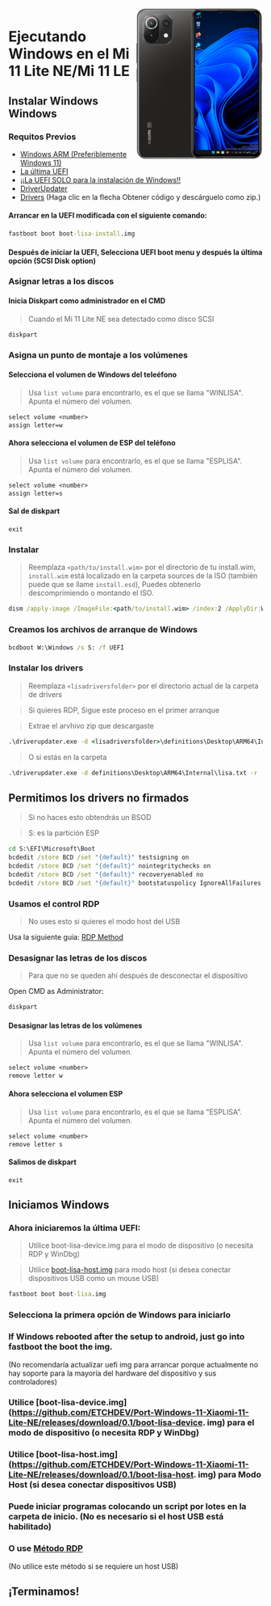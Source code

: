 <img align="right" src="https://github.com/ETCHDEV/Port-Windows-11-Xiaomi-11-Lite-NE/blob/main/lisa.png" width="250" alt="Windows 11 Running On a Mi 11 Lite NE">


# Ejecutando Windows en el Mi 11 Lite NE/Mi 11 LE

## Instalar Windows Windows

### Requitos Previos

- [Windows ARM (Preferiblemente Windows 11)](https://uupdump.net/)
- [La última UEFI](https://github.com/ETCHDEV/Port-Windows-11-Xiaomi-11-Lite-NE/releases)
- [¡¡La UEFI SOLO para la instalación de Windows!!](https://github.com/ETCHDEV/Port-Windows-11-Xiaomi-11-Lite-NE/releases/download/v0.0.1/boot-lisa-install.img)
- [DriverUpdater](https://github.com/WOA-Project/DriverUpdater/releases/latest)
- [Drivers](https://github.com/Icesito68/7xx-Drivers) (Haga clic en la flecha Obtener código y descárguelo como zip.)

#### Arrancar en la UEFI modificada con el siguiente comando:
```cmd
fastboot boot boot-lisa-install.img
```
#### Después de iniciar la UEFI, Selecciona UEFI boot menu y después la última opción (SCSI Disk option)

### Asignar letras a los discos
#### Inicia Diskpart como administrador en el CMD
> Cuando el Mi 11 Lite NE sea detectado como disco SCSI

```cmd
diskpart
```

### Asigna un punto de montaje a los volúmenes

#### Selecciona el volumen de Windows del teleéfono
> Usa `list volume` para encontrarlo, es el que se llama "WINLISA". Apunta el número del volumen.
```diskpart
select volume <number>
assign letter=w
```
#### Ahora selecciona el volumen de ESP del teléfono
> Usa `list volume` para encontrarlo, es el que se llama "ESPLISA". Apunta el número del volumen.

```diskpart
select volume <number>
assign letter=s
```
#### Sal de diskpart
```diskpart
exit
```

### Instalar
> Reemplaza `<path/to/install.wim>` por el directorio de tu install.wim, 
> `install.wim` está localizado en la carpeta sources de la ISO (también puede que se llame `install.esd`), 
> Puedes obtenerlo descomprimiendo o montando el ISO.

```cmd
dism /apply-image /ImageFile:<path/to/install.wim> /index:2 /ApplyDir:W:\
```

### Creamos los archivos de arranque de Windows

```cmd
bcdboot W:\Windows /s S: /f UEFI
```

### Instalar los drivers

> Reemplaza `<lisadriversfolder>` por el directorio actual de la carpeta de drivers

>Si quieres RDP, Sigue este proceso en el primer arranque

>Extrae el arvhivo zip que descargaste
```cmd
.\driverupdater.exe -d <lisadriversfolder>\definitions\Desktop\ARM64\Internal\lisa.txt -r <lisadriversfolder> -p W:
```

>O si estás en la carpeta
```cmd
.\driverupdater.exe -d definitions\Desktop\ARM64\Internal\lisa.txt -r . -p W:
```
  
## Permitimos los drivers no firmados

> Si no haces esto obtendrás un BSOD

>  S: es la partición ESP
```cmd
cd S:\EFI\Microsoft\Boot
bcdedit /store BCD /set "{default}" testsigning on
bcdedit /store BCD /set "{default}" nointegritychecks on
bcdedit /store BCD /set "{default}" recoveryenabled no
bcdedit /store BCD /set "{default}" bootstatuspolicy IgnoreAllFailures
```

### Usamos el control RDP

> No uses esto si quieres el modo host del USB

Usa la siguiente guia: [RDP Method](https://github.com/ETCHDEV/Port-Windows-11-Xiaomi-11-Lite-NE/blob/main/guide/español/rdp-es.md)

### Desasignar las letras de los discos
> Para que no se queden ahí después de desconectar el dispositivo

Open CMD as Administrator:
```cmd
diskpart
```

#### Desasignar las letras de los volúmenes
> Usa `list volume` para encontrarlo, es el que se llama "WINLISA". Apunta el número del volumen.

```diskpart
select volume <number>
remove letter w
```

#### Ahora selecciona el volumen ESP 
> Usa `list volume` para encontrarlo, es el que se llama "ESPLISA". Apunta el número del volumen.

```diskpart
select volume <number>
remove letter s
```

#### Salimos de diskpart
```diskpart
exit
```

## Iniciamos Windows
### Ahora iniciaremos la última UEFI:

> Utilice boot-lisa-device.img para el modo de dispositivo (o necesita RDP y WinDbg)

> Utilice [boot-lisa-host.img](https://github.com/ETCHDEV/Port-Windows-11-Xiaomi-11-Lite-NE/releases/download/0.1/boot-lisa-host.img) para modo host (si desea conectar dispositivos USB como un mouse USB)

```cmd
fastboot boot boot-lisa.img
```

### Selecciona la primera opción de Windows para iniciarlo

### If Windows rebooted after the setup to android, just go into fastboot the boot the img.
(No recomendaría actualizar uefi img para arrancar porque actualmente no hay soporte para la mayoría del hardware del dispositivo y sus controladores)

### Utilice [boot-lisa-device.img](https://github.com/ETCHDEV/Port-Windows-11-Xiaomi-11-Lite-NE/releases/download/0.1/boot-lisa-device. img) para el modo de dispositivo (o necesita RDP y WinDbg)
### Utilice [boot-lisa-host.img](https://github.com/ETCHDEV/Port-Windows-11-Xiaomi-11-Lite-NE/releases/download/0.1/boot-lisa-host. img) para Modo Host (si desea conectar dispositivos USB)

### Puede iniciar programas colocando un script por lotes en la carpeta de inicio. (No es necesario si el host USB está habilitado)

### O use [Método RDP](https://github.com/ETCHDEV/Port-Windows-11-Xiaomi-11-Lite-NE/blob/main/guide/english/rdp-en.md)
(No utilice este método si se requiere un host USB)
## ¡Terminamos!